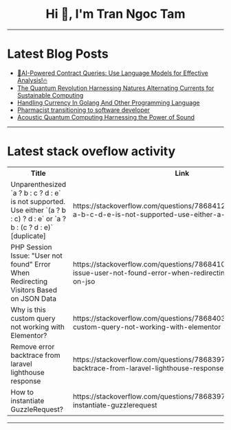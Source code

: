 <h1 align="center">Hi 👋, I'm Tran Ngoc Tam</h1>

---

# Latest Blog Posts 
<!-- BLOG-POST-LIST:START -->
- [🤖AI-Powered Contract Queries: Use Language Models for Effective Analysis!🔥](https://dev.to/llmware/ai-powered-contract-queries-use-language-models-for-effective-analysis-461o)
- [The Quantum Revolution Harnessing Natures Alternating Currents for Sustainable Computing](https://dev.to/eric_dequ/the-quantum-revolution-harnessing-natures-alternating-currents-for-sustainable-computing-59cj)
- [Handling Currency In Golang And Other Programming Language](https://dev.to/tentanganak/handling-currency-in-golang-and-other-programming-language-518h)
- [Pharmacist transitioning to software developer](https://dev.to/vvk_ramees/pharmacist-transitioning-to-software-developer-204m)
- [Acoustic Quantum Computing Harnessing the Power of Sound](https://dev.to/eric_dequ/acoustic-quantum-computing-harnessing-the-power-of-sound-2k3a)
<!-- BLOG-POST-LIST:END -->

---

# Latest stack oveflow activity
<table>
  <tr><th>Title</th><th>Link</th></tr>
  <!-- STACKOVERFLOW:START --><tr><td>Unparenthesized `a ? b : c ? d : e` is not supported. Use either `&lpar;a ? b : c&rpar; ? d : e` or `a ? b : &lpar;c ? d : e&rpar;` [duplicate]</td><td>https://stackoverflow.com/questions/78684123/unparenthesized-a-b-c-d-e-is-not-supported-use-either-a-b-c</td></tr><tr><td>PHP Session Issue: &quot;User not found&quot; Error When Redirecting Visitors Based on JSON Data</td><td>https://stackoverflow.com/questions/78684104/php-session-issue-user-not-found-error-when-redirecting-visitors-based-on-jso</td></tr><tr><td>Why is this custom query not working with Elementor?</td><td>https://stackoverflow.com/questions/78684034/why-is-this-custom-query-not-working-with-elementor</td></tr><tr><td>Remove error backtrace from laravel lighthouse response</td><td>https://stackoverflow.com/questions/78683975/remove-error-backtrace-from-laravel-lighthouse-response</td></tr><tr><td>How to instantiate GuzzleRequest?</td><td>https://stackoverflow.com/questions/78683970/how-to-instantiate-guzzlerequest</td></tr><!-- STACKOVERFLOW:END -->
</table>

---


